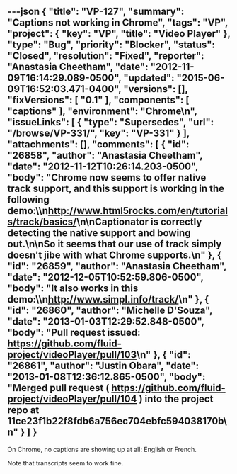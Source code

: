 ---json
{
  "title": "VP-127",
  "summary": "Captions not working in Chrome",
  "tags": "VP",
  "project": {
    "key": "VP",
    "title": "Video Player"
  },
  "type": "Bug",
  "priority": "Blocker",
  "status": "Closed",
  "resolution": "Fixed",
  "reporter": "Anastasia Cheetham",
  "date": "2012-11-09T16:14:29.089-0500",
  "updated": "2015-06-09T16:52:03.471-0400",
  "versions": [],
  "fixVersions": [
    "0.1"
  ],
  "components": [
    "captions"
  ],
  "environment": "Chrome\n",
  "issueLinks": [
    {
      "type": "Supersedes",
      "url": "/browse/VP-331/",
      "key": "VP-331"
    }
  ],
  "attachments": [],
  "comments": [
    {
      "id": "26858",
      "author": "Anastasia Cheetham",
      "date": "2012-11-12T10:26:14.203-0500",
      "body": "Chrome now seems to offer native track support, and this support is working in the following demo:\\\n<http://www.html5rocks.com/en/tutorials/track/basics/>\n\nCaptionator is correctly detecting the native support and bowing out.\n\nSo it seems that our use of track simply doesn't jibe with what Chrome supports.\n"
    },
    {
      "id": "26859",
      "author": "Anastasia Cheetham",
      "date": "2012-12-05T10:52:59.806-0500",
      "body": "It also works in this demo:\\\n<http://www.simpl.info/track/>\n"
    },
    {
      "id": "26860",
      "author": "Michelle D'Souza",
      "date": "2013-01-03T12:29:52.848-0500",
      "body": "Pull request issued: <https://github.com/fluid-project/videoPlayer/pull/103>\n"
    },
    {
      "id": "26861",
      "author": "Justin Obara",
      "date": "2013-01-08T12:36:12.865-0500",
      "body": "Merged pull request ( <https://github.com/fluid-project/videoPlayer/pull/104> ) into the project repo at 11ce23f1b22f8fdb6a756ec704ebfc594038170b\n"
    }
  ]
}
---
On Chrome, no captions are showing up at all: English or French.

Note that transcripts seem to work fine.

        